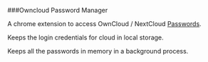 ###Owncloud Password Manager

A chrome extension to access OwnCloud / NextCloud [Passwords](https://apps.owncloud.com/content/show.php/Passwords?content=170480).

Keeps the login credentials for cloud in local storage.

Keeps all the passwords in memory in a background process.
